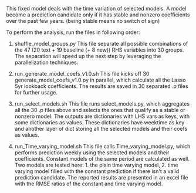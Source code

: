 This fixed model deals with the time variation of selected models.
A model become a prediction candidate only if it has stable and nonzero coefficients over
the past few years. (being stable means no switch of sign)

To perform the analysis, run the files in following order:
1. shuffle_model_groups.py
    This file separate all possible combinations of the 47 (20 text + 19 baseline (+ 8 new)) RHS variables into 30 groups.
    The separation will speed up the next step by leveraging the parallelization techniques.
    
2. run_generate_model_coefs_v1.0.sh
    This file kicks off 30 generate_model_coefs_v1.0.py in parallel, which calculate all the Lasso 5yr lookback coefficients.
    The results are saved in 30 separated .p files for further usage.
    
3. run_select_models.sh
    This file runs select_models.py, which aggregates all the 30 .p files above and selects the ones that
    qualify as a stable or nonzero model.
    The outputs are dictionaries with LHS vars as keys, with some dictionaries as values. 
    These dictionaries have weektime as key and another layer of dict storing all the selected models and their coefs as values.
    
4. run_Time_varying_model.sh
    This file calls Time_varying_model.py, which performs prediction weekly using the selected models
    and their coefficients. Constant models of the same period are calculated as well.
    Two models are tested here: 1. the plain time varying model, 2. time varying model filled with the constant prediction 
    if there isn't a valid prediction candidate. 
    The reported results are presented in an excel file with the RMSE ratios of the constant and time varying model.
